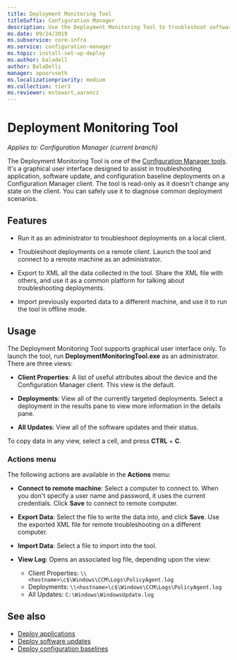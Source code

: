 ```yaml
---
title: Deployment Monitoring Tool
titleSuffix: Configuration Manager
description: Use the Deployment Monitoring Tool to troubleshoot software deployments on a Configuration Manager client.
ms.date: 09/24/2019
ms.subservice: core-infra
ms.service: configuration-manager
ms.topic: install-set-up-deploy
ms.author: baladell 
author: BalaDelli
manager: apoorvseth
ms.localizationpriority: medium
ms.collection: tier3
ms.reviewer: mstewart,aaroncz 
---
```


# Deployment Monitoring Tool

*Applies to: Configuration Manager (current branch)*

The Deployment Monitoring Tool is one of the [Configuration Manager tools](tools.md). It's a graphical user interface designed to assist in troubleshooting application, software update, and configuration baseline deployments on a Configuration Manager client. The tool is read-only as it doesn't change any state on the client. You can safely use it to diagnose common deployment scenarios.


## Features

- Run it as an administrator to troubleshoot deployments on a local client.  

- Troubleshoot deployments on a remote client. Launch the tool and connect to a remote machine as an administrator.  

- Export to XML all the data collected in the tool. Share the XML file with others, and use it as a common platform for talking about troubleshooting deployments.  

- Import previously exported data to a different machine, and use it to run the tool in offline mode.   


## Usage

The Deployment Monitoring Tool supports graphical user interface only. To launch the tool, run **DeploymentMonitoringTool.exe** as an administrator. There are three views:  

- **Client Properties**: A list of useful attributes about the device and the Configuration Manager client. This view is the default.   

- **Deployments**: View all of the currently targeted deployments. Select a deployment in the results pane to view more information in the details pane.  

- **All Updates**: View all of the software updates and their status.  

To copy data in any view, select a cell, and press **CTRL** + **C**.


### Actions menu

The following actions are available in the **Actions** menu:  

- **Connect to remote machine**: Select a computer to connect to. When you don't specify a user name and password, it uses the current credentials. Click **Save** to connect to remote computer.  

- **Export Data**: Select the file to write the data into, and click **Save**. Use the exported XML file for remote troubleshooting on a different computer.  

- **Import Data**: Select a file to import into the tool.  

- **View Log**: Opens an associated log file, depending upon the view:  
    - Client Properties: `\\<hostname>\c$\Windows\CCM\Logs\PolicyAgent.log`
    - Deployments: `\\<hostname>\c$\Windows\CCM\Logs\PolicyAgent.log`
    - All Updates: `C:\Windows\WindowsUpdate.log`



## See also

- [Deploy applications](../../apps/deploy-use/deploy-applications.md)
- [Deploy software updates](../../sum/deploy-use/deploy-software-updates.md)
- [Deploy configuration baselines](../../compliance/deploy-use/deploy-configuration-baselines.md)
